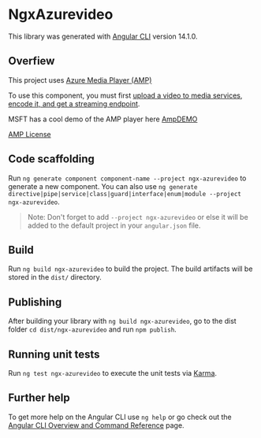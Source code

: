 # NgxAzurevideo

This library was generated with [Angular CLI](https://github.com/angular/angular-cli) version 14.1.0.

## Overfiew
This project uses [Azure Media Player (AMP)](http://amp.azure.net/libs/amp/latest/docs/index.html)

To use this component, you must first [upload a video to media services, encode it, and get a streaming endpoint](https://docs.microsoft.com/en-us/azure/media-serviceslatest/manage-assets-quickstart).

MSFT has a cool demo of the AMP player here [AmpDEMO](https://ampdemo.azureedge.net/azuremediaplayer.html)

[AMP License](https://amp.azure.net/libs/amp/latest/docs/license.html)

## Code scaffolding

Run `ng generate component component-name --project ngx-azurevideo` to generate a new component. You can also use `ng generate directive|pipe|service|class|guard|interface|enum|module --project ngx-azurevideo`.
> Note: Don't forget to add `--project ngx-azurevideo` or else it will be added to the default project in your `angular.json` file. 

## Build

Run `ng build ngx-azurevideo` to build the project. The build artifacts will be stored in the `dist/` directory.

## Publishing

After building your library with `ng build ngx-azurevideo`, go to the dist folder `cd dist/ngx-azurevideo` and run `npm publish`.

## Running unit tests

Run `ng test ngx-azurevideo` to execute the unit tests via [Karma](https://karma-runner.github.io).

## Further help

To get more help on the Angular CLI use `ng help` or go check out the [Angular CLI Overview and Command Reference](https://angular.io/cli) page.
